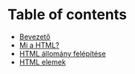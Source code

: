# Table of contents

* [Bevezető](README.md)
* [Mi a HTML?](bevezetes-a-html-be.md)
* [HTML állomány felépítése](html-allomany-felepitese.md)
* [HTML elemek](html-elemek.md)

